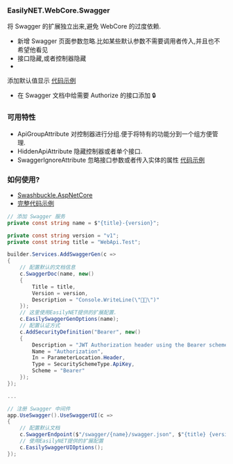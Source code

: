 ﻿### EasilyNET.WebCore.Swagger

将 Swagger 的扩展独立出来,避免 WebCore 的过度依赖.

- 新增 Swagger 页面参数忽略.比如某些默认参数不需要调用者传入,并且也不希望他看见
- 接口隐藏,或者控制器隐藏
-

添加默认值显示 [代码示例](https://github.com/EasilyNET/EasilyNET/tree/main/Test/WebApi.Test.Unit/Controllers/MongoTestController.cs)

- 在 Swagger 文档中给需要 Authorize 的接口添加 🔒

### 可用特性

- ApiGroupAttribute 对控制器进行分组.便于将特有的功能分到一个组方便管理.
- HiddenApiAttribute 隐藏控制器或者单个接口.
- SwaggerIgnoreAttribute
  忽略接口参数或者传入实体的属性 [代码示例](https://github.com/EasilyNET/EasilyNET/tree/main/Test/WebApi.Test.Unit/Controllers/PramsIgnoreController.cs)

### 如何使用?

- [Swashbuckle.AspNetCore](https://github.com/domaindrivendev/Swashbuckle.AspNetCore)
- [完整代码示例](https://github.com/EasilyNET/EasilyNET/tree/main/Test/WebApi.Test.Unit/ServiceModules/SwaggerModule.cs)

```csharp
// 添加 Swagger 服务
private const string name = $"{title}-{version}";

private const string version = "v1";
private const string title = "WebApi.Test";

builder.Services.AddSwaggerGen(c =>
{
    // 配置默认的文档信息
    c.SwaggerDoc(name, new()
    {
        Title = title,
        Version = version,
        Description = "Console.WriteLine(\"🐂🍺\")"
    });
    // 这里使用EasilyNET提供的扩展配置.
    c.EasilySwaggerGenOptions(name);
    // 配置认证方式
    c.AddSecurityDefinition("Bearer", new()
    {
        Description = "JWT Authorization header using the Bearer scheme. Example: \"Authorization: Bearer {token}\"",
        Name = "Authorization",
        In = ParameterLocation.Header,
        Type = SecuritySchemeType.ApiKey,
        Scheme = "Bearer"
    });
});

...

// 注册 Swagger 中间件
app.UseSwagger().UseSwaggerUI(c =>
{
    // 配置默认文档
    c.SwaggerEndpoint($"/swagger/{name}/swagger.json", $"{title} {version}");
    // 使用EasilyNET提供的扩展配置
    c.EasilySwaggerUIOptions();
});

```
